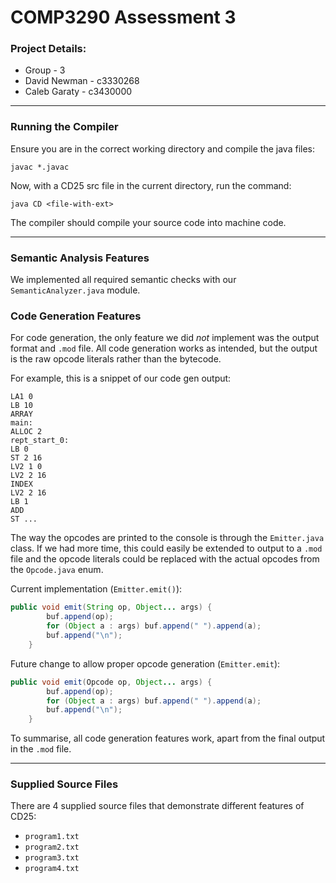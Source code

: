 # COMP3290 Assessment 3

### Project Details:
* Group - 3
* David Newman - c3330268
* Caleb Garaty - c3430000

---

### Running the Compiler

Ensure you are in the correct working directory and compile the java files:

```
javac *.javac
```

Now, with a CD25 src file in the current directory, run the command:

```
java CD <file-with-ext>
```
The compiler should compile your source code into machine code.

---

### Semantic Analysis Features

We implemented all required semantic checks with our `SemanticAnalyzer.java` module.

### Code Generation Features

For code generation, the only feature we did *not* implement was the output format and `.mod` file. All code generation works as intended, but the output is the raw opcode literals rather than the bytecode. 

For example, this is a snippet of our code gen output:
```
LA1 0
LB 10
ARRAY
main:
ALLOC 2
rept_start_0:
LB 0
ST 2 16
LV2 1 0
LV2 2 16
INDEX
LV2 2 16
LB 1
ADD
ST ...
```
The way the opcodes are printed to the console is through the `Emitter.java` class. If we had more time, this could easily be extended to output to a `.mod` file and the opcode literals could be replaced with the actual opcodes from the `Opcode.java` enum.

Current implementation (`Emitter.emit()`):
```java
public void emit(String op, Object... args) {
        buf.append(op);
        for (Object a : args) buf.append(" ").append(a);
        buf.append("\n");
    }
```
Future change to allow proper opcode generation (`Emitter.emit`):
```java
public void emit(Opcode op, Object... args) {
        buf.append(op);
        for (Object a : args) buf.append(" ").append(a);
        buf.append("\n");
    }
```
To summarise, all code generation features work, apart from the final output in the `.mod` file.

---

### Supplied Source Files

There are 4 supplied source files that demonstrate different features of CD25:
* `program1.txt`
* `program2.txt`
* `program3.txt`
* `program4.txt`